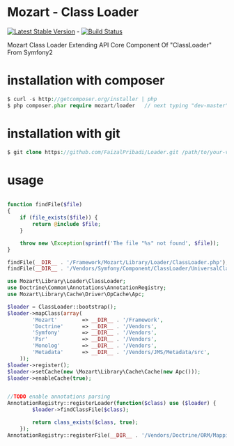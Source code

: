 # Mozart - Class Loader
[![Latest Stable Version](https://poser.pugx.org/mozart/loader/v/stable.png)](https://packagist.org/packages/mozart/loader) - [![Build Status](https://travis-ci.org/FaizalPribadi/Loader.png?branch=master)](https://travis-ci.org/FaizalPribadi/Loader)

Mozart Class Loader Extending API Core Component Of "ClassLoader" From Symfony2

installation with composer
==========================
```php
$ curl -s http://getcomposer.org/installer | php
$ php composer.phar require mozart/loader	// next typing "dev-master"
```

installation with git
=====================
```php
$ git clone https://github.com/FaizalPribadi/Loader.git /path/to/your-vendor/Loader
```

usage
=====
```php

function findFile($file)
{
    if (file_exists($file)) {
        return @include $file;
    }

    throw new \Exception(sprintf('The file "%s" not found', $file));
}

findFile(__DIR__ . '/Framework/Mozart/Library/Loader/ClassLoader.php');
findFile(__DIR__ . '/Vendors/Symfony/Component/ClassLoader/UniversalClassLoader.php');

use Mozart\Library\Loader\ClassLoader;
use Doctrine\Common\Annotations\AnnotationRegistry;
use Mozart\Library\Cache\Driver\OpCache\Apc;

$loader = ClassLoader::bootstrap();
$loader->mapClass(array(
        'Mozart'        => __DIR__ . '/Framework',
        'Doctrine'      => __DIR__ . '/Vendors',
        'Symfony'       => __DIR__ . '/Vendors',
        'Psr'           => __DIR__ . '/Vendors',
        'Monolog'       => __DIR__ . '/Vendors',
        'Metadata'      => __DIR__ . '/Vendors/JMS/Metadata/src',
    ));
$loader->register();
$loader->setCache(new \Mozart\Library\Cache\Cache(new Apc()));
$loader->enableCache(true);


//TODO enable annotations parsing
AnnotationRegistry::registerLoader(function($class) use ($loader) {
        $loader->findClassFile($class);

        return class_exists($class, true);
    });
AnnotationRegistry::registerFile(__DIR__ . '/Vendors/Doctrine/ORM/Mapping/Driver/DoctrineAnnotations.php');

```
